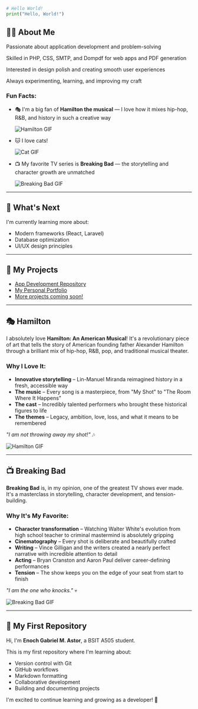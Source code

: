 ```python
# Hello World!
print("Hello, World!")
```

## 👨‍💻 About Me

Passionate about application development and problem-solving

Skilled in PHP, CSS, SMTP, and Dompdf for web apps and PDF generation

Interested in design polish and creating smooth user experiences

Always experimenting, learning, and improving my craft

### Fun Facts:

- 🎭 I'm a big fan of **Hamilton the musical** — I love how it mixes hip-hop, R&B, and history in such a creative way
  
  ![Hamilton GIF](https://media.giphy.com/media/l0HlDHQEiIdY3kxlm/giphy.gif)

- 🐱 I love cats!
  
  ![Cat GIF](https://media.giphy.com/media/JIX9t2j0ZTN9S/giphy.gif)

- 📺 My favorite TV series is **Breaking Bad** — the storytelling and character growth are unmatched
  
  ![Breaking Bad GIF](https://media.giphy.com/media/VeqlLV3MX7gjdQJIkk/giphy.gif)

---

## 🌱 What's Next

I'm currently learning more about:

- Modern frameworks (React, Laravel)
- Database optimization
- UI/UX design principles

---

## 💼 My Projects

- [App Development Repository](https://github.com/Enichh/app-dev)
- [My Personal Portfolio](https://github.com/Enichh)
- [More projects coming soon!](https://github.com/Enichh?tab=repositories)

---

## 🎭 Hamilton

I absolutely love **Hamilton: An American Musical**! It's a revolutionary piece of art that tells the story of American founding father Alexander Hamilton through a brilliant mix of hip-hop, R&B, pop, and traditional musical theater.

### Why I Love It:

- **Innovative storytelling** – Lin-Manuel Miranda reimagined history in a fresh, accessible way
- **The music** – Every song is a masterpiece, from "My Shot" to "The Room Where It Happens"
- **The cast** – Incredibly talented performers who brought these historical figures to life
- **The themes** – Legacy, ambition, love, loss, and what it means to be remembered

*"I am not throwing away my shot!"* 🎶

![Hamilton GIF](https://media.giphy.com/media/l0HlDHQEiIdY3kxlm/giphy.gif)

---

## 📺 Breaking Bad

**Breaking Bad** is, in my opinion, one of the greatest TV shows ever made. It's a masterclass in storytelling, character development, and tension-building.

### Why It's My Favorite:

- **Character transformation** – Watching Walter White's evolution from high school teacher to criminal mastermind is absolutely gripping
- **Cinematography** – Every shot is deliberate and beautifully crafted
- **Writing** – Vince Gilligan and the writers created a nearly perfect narrative with incredible attention to detail
- **Acting** – Bryan Cranston and Aaron Paul deliver career-defining performances
- **Tension** – The show keeps you on the edge of your seat from start to finish

*"I am the one who knocks."* 💀

![Breaking Bad GIF](https://media.giphy.com/media/VeqlLV3MX7gjdQJIkk/giphy.gif)

---

## 📘 My First Repository

Hi, I'm **Enoch Gabriel M. Astor**, a BSIT A505 student.

This is my first repository where I'm learning about:

- Version control with Git
- GitHub workflows
- Markdown formatting
- Collaborative development
- Building and documenting projects

I'm excited to continue learning and growing as a developer! 🚀
